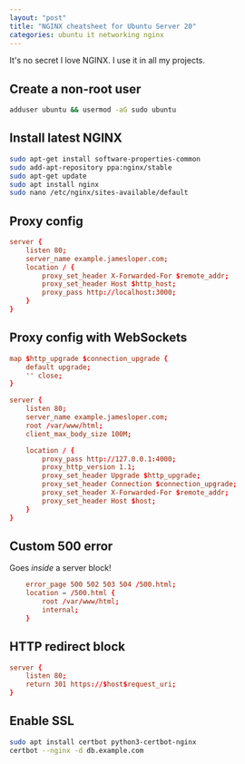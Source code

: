 ```yaml
---
layout: "post"
title: "NGINX cheatsheet for Ubuntu Server 20"
categories: ubuntu it networking nginx
---
```


It's no secret I love NGINX. I use it in all my projects.

<!--more-->

## Create a non-root user

``` bash
adduser ubuntu && usermod -aG sudo ubuntu
```

## Install latest NGINX

``` bash
sudo apt-get install software-properties-common
sudo add-apt-repository ppa:nginx/stable
sudo apt-get update
sudo apt install nginx
sudo nano /etc/nginx/sites-available/default
```

## Proxy config

``` conf
server {
    listen 80;
    server_name example.jamesloper.com;
    location / {
        proxy_set_header X-Forwarded-For $remote_addr;
        proxy_set_header Host $http_host;
        proxy_pass http://localhost:3000;
    }
}
```

## Proxy config with WebSockets

``` conf
map $http_upgrade $connection_upgrade {
    default upgrade;
    '' close;
}

server {
    listen 80;
    server_name example.jamesloper.com;
    root /var/www/html;
    client_max_body_size 100M;

    location / {
        proxy_pass http://127.0.0.1:4000;
        proxy_http_version 1.1;
        proxy_set_header Upgrade $http_upgrade;
        proxy_set_header Connection $connection_upgrade;
        proxy_set_header X-Forwarded-For $remote_addr;
        proxy_set_header Host $host;
    }
}
```

## Custom 500 error

Goes *inside* a server block!

``` conf
    error_page 500 502 503 504 /500.html;
    location = /500.html {
        root /var/www/html;
        internal;
    }
```

## HTTP redirect block

``` conf
server {
    listen 80;
    return 301 https://$host$request_uri;
}
```

## Enable SSL

``` bash
sudo apt install certbot python3-certbot-nginx
certbot --nginx -d db.example.com
```

